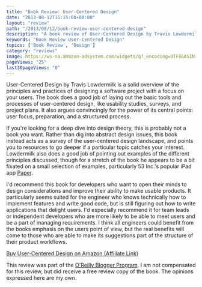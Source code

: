 ```yaml
---
title: "Book Review: User-Centered Design"
date: "2013-08-12T15:15:00+00:00"
layout: "review"
path: "/2013/08/12/book-review-user-centered-design"
description: "A book review of User-Centered Design by Travis Lowdermilk"
keywords: "Book Review User-Centered Design"
topics: ['Book Review', 'Design']
category: "reviews"
image: https://ws-na.amazon-adsystem.com/widgets/q?_encoding=UTF8&ASIN=B00C3NX1BW&Format=_SL250_&ID=AsinImage&MarketPlace=US&ServiceVersion=20070822&WS=1&tag=benmccormicko-20&language=en_US
pageViews: "25"
last30pageViews: "0"
---
```


User-Centered Design by Travis Lowdermilk is a solid overview of the principles and practices of designing a software project with a focus on your users.  The book does a good job of laying out the basic tools and processes of user-centered design, like usability studies, surveys, and project plans.  It also argues convincingly for the power  of its central points: user focus, preparation, and a structured process.

If you're looking for a deep dive into design theory, this is probably not a book you want.  Rather than dig into abstract design issues, this book instead acts as a survey of the user-centered design landscape, and points you to resources to go deeper if a particular topic catches your interest.  Lowdermilk also does a good job of pointing out examples of the different principles discussed, though for a stretch of the book he appears to be a bit fixated on a small selection of examples, particularly 53 Inc.'s popular iPad app [Paper][paper].

I'd recommend this book for developers who want to open their minds to design considerations and improve their ability to make usable products.  It particularly seems suited for the engineer who knows technically how to implement features and write good code, but is still figuring out how to write applications that delight users.  I'd especially recommend it for team leads or independent developers who are more likely to be able to meet users and be a part of managing requirements.  I think all engineers could benefit from the books emphasis on the users point of view, but the real benefits will come to those who are able to make its suggestions part of the structure of their product workflows.

<a href="http://www.amazon.com/gp/product/1449359809/ref=as_li_tl?ie=UTF8&camp=1789&creative=390957&creativeASIN=1449359809&linkCode=as2&tag=benmccormicko-20&linkId=5XN7KS7FCBFHZ54O">Buy User-Centered Design on Amazon (Affiliate Link)</a><img src="http://ir-na.amazon-adsystem.com/e/ir?t=benmccormicko-20&l=as2&o=1&a=1449359809" width="1" height="1" border="0" alt="" style="border:none !important; margin:0px !important;" />



This review was part of the [O'Reilly Blogger Program][oreilly].  I am not compensated for this review, but did receive a free review copy of the book.  The opinions expressed here are my own.


[oreilly]: http://oreilly.com/bloggers/
[paper]: https://itunes.apple.com/us/app/paper-by-fiftythree/id506003812?mt=8
